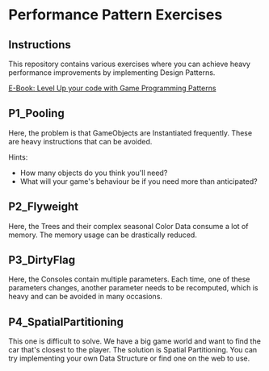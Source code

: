 # Performance Pattern Exercises

## Instructions

This repository contains various exercises where you can achieve heavy performance improvements by implementing Design Patterns.

[E-Book: Level Up your code with Game Programming Patterns](https://resources.unity.com/games/level-up-your-code-with-game-programming-patterns)

## P1_Pooling

Here, the problem is that GameObjects are Instantiated frequently. These are heavy instructions that can be avoided.

Hints:
- How many objects do you think you'll need?
- What will your game's behaviour be if you need more than anticipated?

## P2_Flyweight

Here, the Trees and their complex seasonal Color Data consume a lot of memory. The memory usage can be drastically reduced.

## P3_DirtyFlag

Here, the Consoles contain multiple parameters. Each time, one of these parameters changes, another parameter needs to be recomputed, which is heavy and can be avoided in many occasions.

## P4_SpatialPartitioning

This one is difficult to solve. We have a big game world and want to find the car that's closest to the player. The solution is Spatial Partitioning. You can try implementing your own Data Structure or find one on the web to use.
